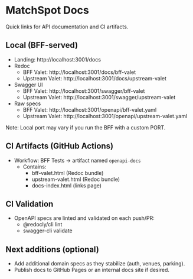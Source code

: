 # MatchSpot Docs

Quick links for API documentation and CI artifacts.

## Local (BFF-served)
- Landing: http://localhost:3001/docs
- Redoc
  - BFF Valet: http://localhost:3001/docs/bff-valet
  - Upstream Valet: http://localhost:3001/docs/upstream-valet
- Swagger UI
  - BFF Valet: http://localhost:3001/swagger/bff-valet
  - Upstream Valet: http://localhost:3001/swagger/upstream-valet
- Raw specs
  - BFF Valet: http://localhost:3001/openapi/bff-valet.yaml
  - Upstream Valet: http://localhost:3001/openapi/upstream-valet.yaml

Note: Local port may vary if you run the BFF with a custom PORT.

## CI Artifacts (GitHub Actions)
- Workflow: BFF Tests → artifact named `openapi-docs`
  - Contains:
    - bff-valet.html (Redoc bundle)
    - upstream-valet.html (Redoc bundle)
    - docs-index.html (links page)

## CI Validation
- OpenAPI specs are linted and validated on each push/PR:
  - @redocly/cli lint
  - swagger-cli validate

## Next additions (optional)
- Add additional domain specs as they stabilize (auth, venues, parking).
- Publish docs to GitHub Pages or an internal docs site if desired.

